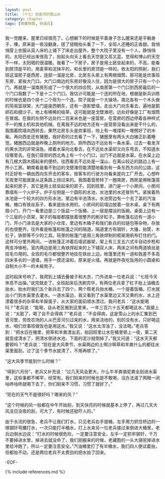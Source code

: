 ```yaml
---
layout: post
title: （十七）巴音河的雪山水
category: chapter
tags: [青藏铁路, 铁道兵]
---
```


我一觉醒来，屋里已经很亮了。心想躺下的时候是平着身子怎么醒来还是平躺身子，噢，原来是一夜没翻身。搓了搓眼抬头看了一下，全班人还睡的正香甜。我悄悄穿上衣服从双人床的上铺下了床走出屋外，整个大院子里没有一个人，静悄悄的。太阳已经出来很高了，抬起头向天上看去天空是又高又蓝，觉得和博山的天空不一样，太阳晒的很温暖。我看了一下房子，房子是用土胚垒起来的，不高，能看到房顶是平的，用麦草和泥抹平的，和长里的房顶是一样的。依太阳的照射，我们班这溜房子是西房，连部一溜是北房，北房东头房上有两根烟筒，那可能是炊事班东房，紧挨大门口。大门口南边的东房好像没人住，因为是很大的房子只有一个小门，再就是一溜南房形成了一个很大的四合院，从南房第一个门口到西房最后的一个门口我数了一下是十二个门口。我估计可能是一个连的所在地，根据是新兵训练的时候也是四个排十二个班为一个连。院子就是一个大操场，南北各有一个木头做的简易篮球架，大门是座西朝东，还有一道影壁墙。走出大门向东看去，遍地是鹅卵石和细沙子，地上有稀稀的枯草，这可能就是戈壁滩吧，远处好像是工厂有烟筒在冒烟。在我的左侧不远处约二百来米也是一座营房，在营房的西边停着各种样式不一的推土机和其他机械。在离我不远的地方还有一座营房没看出来是干什么的，我围着院墙向西转去，果然北房东头是炊事班，地上有一堆煤和一堆劈好了的木柴。再向西走还有猪圈，我好奇的过去看了一下，猪圈里有两头大白猪正趴着睡觉。猪圈西边就是昨晚上厕所的地方。厕所西边不远处有一条水渠，过去一看发浑的黄水流的非常湍急。顺着水渠向北看去，在不远处水渠却又向东弯去，不知道水往哪里去。在我们营房的西北角上有一个小门口，出门不远就是水渠，在水渠上边有几根大圆木搭起来的便桥。往西看去不远处是一溜山，在离山较近的路边上有一所小工房。朝南看是看不到边的戈壁滩但能清楚地看到有一条东西方向的公路，这时正好有一辆由西向东开去的客车，按客车的行驶方向看来是向工厂开去。心想昨天夜里可能就是从这条路上拐过来的。我围着营房转了一圈南房，西房是用帐篷搭起来的房子，其它是用土胚垒起来的房子。回到班里，进门是一个小房间，小房间靠墙有一个火炉子，炉子左侧是一个圆形的水池，水池里的水还冒热气。紧挨着热水池是一个较大的四方形水池，里边有半池清水。水池旁边有一个去了盖的汽油桶，桶口有铁丝系子，看来是抬水用的。小房间的前墙边放着一张木桌，桌下有两扇小门，开门一看里边是三个饭盆一个饭桶，上一层是摆设的饭碗。桌面上边有一个三层的小货架，架子的每层都摆放着很整齐的刷牙缸子。靠帐篷右边有一道小门，开小门进去是大家的小仓库，里边有木箱子和我们新兵的拉链包等杂物，存放的也很整齐。往外看是帐篷和帐篷之间的隔道，隔道里方有钢钎，大锤，抬筐，木杠子，铁锨等不少的工具。班里的帐篷门是用三角铁焊制的框架用帆布钉住的门。这样可分里外两间。一进帐篷正冲着后墙武器架，架上有三支五六式半自动步枪和两支冲锋枪。室内两边是用三角铁焊起来的上下铺双人床，两床之间有两道铁丝是挂毛巾用的。全班的毛巾都很整齐地挂在铁丝上边。帐篷里还有一道和我差不多高四米多长的一道墙，用手一摸还温和，原来是火墙。再就是昨夜吃饭用的小圆桌和自制大小不一的木板凳子。

这时起床号响了，我爬到上铺去叠被子和大衣，门外进来一位老兵说：“七班今天休息不出操。”说完就走了。全班起床后洗刷完毕，有两位老兵拿了杠子抬上油桶去抬水，抬水时我们五个新兵去了四个，两个帮老兵抬水桶，一个提着饭桶。打水就出小门到水渠里去灌水。一道水渠边，我又看到了水渠里边又浑又黄的水，水上还漂着很多的杂草和羊屎蛋子，从大家的面前顺水漂过。我问老兵：“这水能喝吗？”老兵说：“能喝，自从老区搬到这里来，一年三百六十五天都喝这水。”我接上说：“太脏了，喝了会不会得病？”老兵说：“不会得病，这是雪山上的水汇集到巴音河里，劳改农场的人从巴音河引过来的水，用来浇地的，别的没有水，只好喝这水，咱们炊事班做饭也是用这水。”我又说：“这水太浑浊了，没法喝。”老兵答到：“把水舀在桶里，把草和羊粪漂出去，抬回班里让水在桶里顿上一夜，第二天就变成清水了，把清水倒进水池，下面的泥沙就倒掉了。”我又问道：“这水天天都要顿吗？”老兵说：“现在是大风季节，水渠两边的土啊沙啊草和羊粪什么的都往水渠里面刮，过了这个季节水就清了，不用再顿了。”

“这大风季节能到什么时候？”

“得到六月份”，老兵又补充说：“过几天风会更大，什么牛羊粪骆驼粪全刮进水渠里，这些事都不稀罕，经常有。我们刚来的时候也是不敢喝，没办法渴了两眼一闭咕咚咕咚就喝下去了，你们刚来不习惯，习惯了就好了。”

“现在的天气不是很好吗？哪来的风？”

“这个时候的风一般都在中午开始刮，到天快亮的时候就基本上停了，再过几天大风没日没夜的刮，可大了，有时候还挺吓人的。”

由于水流的很急，老兵不让我们打水，只见老兵右手提桶，左手用力抓住桥边的一根钢钎弯腰打水，一次只能打半桶水，打上水来另一位老兵接过来倒进大桶里，老兵边倒水边说：“打水的时候很危险，一定要注意安全，左手一定抓牢钢钎，千万不要掉进水里，掉进去就没命了，我们刚搬来的时候，老藏胞的一头大骆驼掉进水里给冲跑了，所以一定要注意安全。”汽油桶里打了有半桶水，我们四人便试着抬，但都抬不动，还是两位老兵不太费劲的把水抬了回来。

-EOF-

{% include references.md %}
